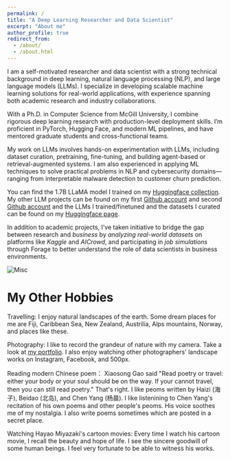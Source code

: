```yaml
---
permalink: /
title: "A Deep Learning Researcher and Data Scientist"
excerpt: "About me"
author_profile: true
redirect_from: 
  - /about/
  - /about.html
---
```


I am a self-motivated researcher and data scientist with a strong technical background in deep learning, natural language processing (NLP), and large language models (LLMs). I specialize in developing scalable machine learning solutions for real-world applications, with experience spanning both academic research and industry collaborations.

With a Ph.D. in Computer Science from McGill University, I combine rigorous deep learning research with production-level deployment skills. I’m proficient in PyTorch, Hugging Face, and modern ML pipelines, and have mentored graduate students and cross-functional teams.


My work on LLMs involves hands-on experimentation with LLMs, including dataset curation, pretraining, fine-tuning, and building agent-based or retrieval-augmented systems. I am also experienced in applying ML techniques to solve practical problems in NLP and cybersecurity domains—ranging from interpretable malware detection to customer churn prediction.


You can find the 1.7B LLaMA model I trained on my [Huggingface collection](https://huggingface.co/collections/McGill-DMaS/dmas-llama-lite-6761d97ba903f82341954ceb). My other LLM projects can be found on my first [Github account](https://github.com/MilesQLi/Miles_AI_Collection) and second [Github account](https://github.com/MeNicefellow) and the LLMs I trained/finetuned and the datasets I curated can be found on my [Huggingface page](https://huggingface.co/DrNicefellow).

In addition to academic projects, I’ve taken initiative to bridge the gap between research and *business* by *analyzing real-world datasets* on platforms like *Kaggle* and *AICrowd*, and participating in *job simulations* through Forage to better understand the role of data scientists in business environments.

![Misc](/images/combined.jpg)


My Other Hobbies
======
Travelling: I enjoy natural landscapes of the earth. Some dream places for me are Fiji, Caribbean Sea, New Zealand, Austrilia, Alps mountains, Norway, and places like these. 

Photography: I like to record the grandeur of nature with my camera. Take a look at [my portfolio](https://milesqli.github.io/portfolio/). I also enjoy watching other photographers' landscape works on Instagram, Facebook, and 500px.

Reading modern Chinese poem： Xiaosong Gao said "Read poetry or travel: either your body or your soul should be on the way. If your cannot travel, then you can still read poetry." That's right. I like peoms written by Haizi (海子), Beidao (北岛), and Chen Yang (杨晨). I like listenining to Chen Yang's recitation of his own poems and other people's peoms. His voice soothes me of my nostalgia. I also write poems sometimes which are posted in a secret place.

Watching Hayao Miyazaki's cartoon movies: Every time I watch his cartoon movie, I recall the beauty and hope of life. I see the sincere goodwill of some human beings. I feel very fortunate to be able to witness his works.